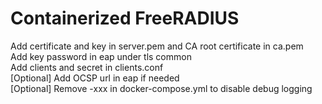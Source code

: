 # Containerized FreeRADIUS
Add certificate and key in server.pem and CA root certificate in ca.pem<br>
Add key password in eap under tls common<br>
Add clients and secret in clients.conf<br>
[Optional] Add OCSP url in eap if needed<br>
[Optional] Remove -xxx in docker-compose.yml to disable debug logging
